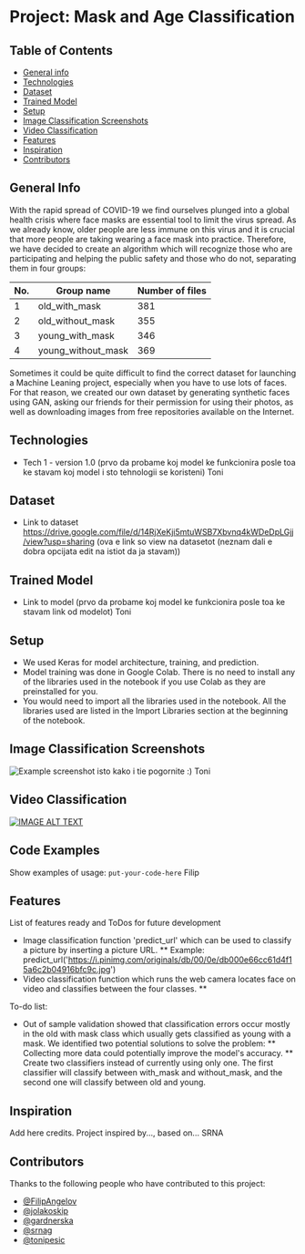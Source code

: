 # Project: Mask and Age Classification 

## Table of Contents
* [General info](#general-info)
* [Technologies](#technologies)
* [Dataset](#dataset)
* [Trained Model](#trained-model) 
* [Setup](#setup)
* [Image Classification Screenshots](#image-classification-screenshots)
* [Video Classification](#video-classification)
* [Features](#features)
* [Inspiration](#inspiration)
* [Contributors](#contributors)


## General Info
With the rapid spread of COVID-19 we find ourselves plunged into a global health crisis where face masks are essential tool to limit the virus spread. As we already know, older people are less immune on this virus and it is crucial that more people are taking wearing a face mask into practice. Therefore, we have decided to create an algorithm which will recognize those who are participating and helping the public safety and those who do not, separating them in four groups:

| No.  | Group name  | Number of files |
| ------------- | ------------- | ------------- |
|1 | old_with_mask  | 381 |
|2| old_without_mask |  355 |
|3| young_with_mask  | 346  |
|4| young_without_mask  | 369 |

Sometimes it could be quite difficult to find the correct dataset for launching a Machine Leaning project, especially when you have to use lots of faces. For that reason, we created our own dataset by generating synthetic faces using GAN, asking our friends for their permission for using their photos, as well as downloading images from free repositories available on the Internet. 


## Technologies
* Tech 1 - version 1.0
(prvo da probame koj model ke funkcionira posle toa ke stavam koj model i sto tehnologii se koristeni)
Toni

## Dataset
* Link to dataset
https://drive.google.com/file/d/14RjXeKji5mtuWSB7Xbvnq4kWDeDpLGjj/view?usp=sharing (ova e link so view na datasetot (neznam dali e dobra opcijata edit na istiot da ja stavam))

## Trained Model
* Link to model (prvo da probame koj model ke funkcionira posle toa ke stavam link od modelot)
Toni

## Setup
* We used Keras for model architecture, training, and prediction.
* Model training was done in Google Colab. There is no need to install any of the libraries used in the notebook if you use Colab as they are preinstalled for you. 
* You would need to import all the libraries used in the notebook. All the libraries used are listed in the Import Libraries section at the beginning of the notebook. 


## Image Classification Screenshots
![Example screenshot](./img/screenshot.png)
isto kako i tie pogornite :)
Toni

## Video Classification


[![IMAGE ALT TEXT](https://img.youtube.com/vi/3cXkZl1TYpY/0.jpg)](http://www.youtube.com/watch?v=3cXkZl1TYpY "Live webcam classification test")

## Code Examples
Show examples of usage:
`put-your-code-here`
Filip

## Features
List of features ready and ToDos for future development
* Image classification function 'predict_url' which can be used to classify a picture by inserting a picture URL.
** Example: predict_url('https://i.pinimg.com/originals/db/00/0e/db000e66cc61d4f15a6c2b04916bfc9c.jpg')
* Video classification function which runs the web camera locates face on video and classifies between the four classes.
**

To-do list:
* Out of sample validation showed that classification errors occur mostly in the old with mask class which usually gets classified as young with a mask. We identified two potential solutions to solve the problem:
** Collecting more data could potentially improve the model's accuracy. 
** Create two classifiers instead of currently using only one. The first classifier will classify between with_mask and without_mask, and the second one will classify between old and young.


## Inspiration
Add here credits. Project inspired by..., based on...
SRNA

## Contributors

Thanks to the following people who have contributed to this project:

* [@FilipAngelov](https://github.com/FilipAngelov) 
* [@jolakoskip](https://github.com/jolakoskip) 
* [@gardnerska](https://github.com/gardnerska) 
* [@srnag](https://github.com/srnag)
* [@tonipesic](https://github.com/tonipesic)
